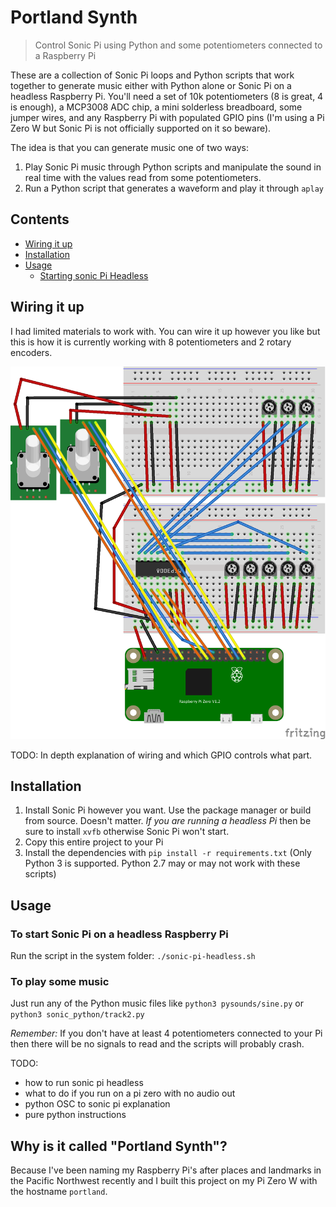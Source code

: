 # Portland Synth

> Control Sonic Pi using Python and some potentiometers connected to a Raspberry Pi

These are a collection of Sonic Pi loops and Python scripts that work together to generate music either with Python alone or Sonic Pi on a headless Raspberry Pi. You'll need a set of 10k potentiometers (8 is great, 4 is enough), a MCP3008 ADC chip, a mini solderless breadboard, some jumper wires, and any Raspberry Pi with populated GPIO pins (I'm using a Pi Zero W but Sonic Pi is not officially supported on it so beware).

The idea is that you can generate music one of two ways:

1. Play Sonic Pi music through Python scripts and manipulate the sound in real time with the values read from some potentiometers.
2. Run a Python script that generates a waveform and play it through `aplay`

## Contents

- [Wiring it up](#wiring-it-up)
- [Installation](#installation)
- [Usage](#usage)
	- [Starting sonic Pi Headless](#To-start-Sonic-Pi-on-a-headless-Raspberry-Pi)

## Wiring it up

I had limited materials to work with. You can wire it up however you like but this is how it is currently working with 8 potentiometers and 2 rotary encoders.

![Breadboard Image](https://github.com/billpatrianakos/portlandsynth/raw/master/docs/portland_synth_bb.png)

TODO: In depth explanation of wiring and which GPIO controls what part.

## Installation

1. Install Sonic Pi however you want. Use the package manager or build from source. Doesn't matter. *If you are running a headless Pi* then be sure to install `xvfb` otherwise Sonic Pi won't start.
2. Copy this entire project to your Pi
3. Install the dependencies with `pip install -r requirements.txt` (Only Python 3 is supported. Python 2.7 may or may not work with these scripts)

## Usage

### To start Sonic Pi on a headless Raspberry Pi

Run the script in the system folder: `./sonic-pi-headless.sh`

### To play some music

Just run any of the Python music files like `python3 pysounds/sine.py` or `python3 sonic_python/track2.py`

*Remember:* If you don't have at least 4 potentiometers connected to your Pi then there will be no signals to read and the scripts will probably crash.


TODO:

- how to run sonic pi headless
- what to do if you run on a pi zero with no audio out
- python OSC to sonic pi explanation
- pure python instructions

## Why is it called "Portland Synth"?

Because I've been naming my Raspberry Pi's after places and landmarks in the Pacific Northwest recently and I built this project on my Pi Zero W with the hostname `portland`.

